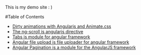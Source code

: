This is my demo site : )

#Table of Contents

- [Dirty animations with Angularjs and Animate.css](http://nervgh.github.io/pages/angularjs-and-animatecss)
- [The ng-scroll is angularjs directive](http://nervgh.github.io/pages/ng-scroll)
- [Tabs is module for angular framework](http://nervgh.github.io/pages/angular-tabs)
- [Angular file upload is file uploader for angular framework](http://nervgh.github.io/pages/angular-file-upload)
- [Angular Pagination is a module for the AngularJS framework](http://nervgh.github.io/pages/angular-pagination/examples)